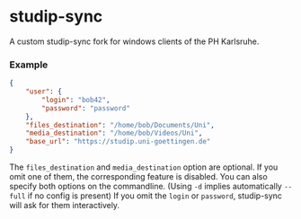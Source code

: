# studip-sync

A custom studip-sync fork for windows clients of the PH Karlsruhe.

### Example

```json
{
    "user": {
        "login": "bob42",
        "password": "password"
    },
    "files_destination": "/home/bob/Documents/Uni",
    "media_destination": "/home/bob/Videos/Uni",
    "base_url": "https://studip.uni-goettingen.de"
}

```

The `files_destination` and `media_destination` option are optional. If you omit one of them, the corresponding feature is disabled. You can also specify both options on the commandline. (Using `-d` implies automatically `--full` if no config is present)
If you omit the `login` or `password`, studip-sync will ask for them interactively.
